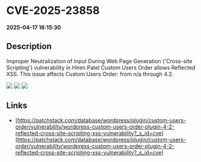# CVE-2025-23858

**2025-04-17 16:15:30**

## Description
Improper Neutralization of Input During Web Page Generation ('Cross-site Scripting') vulnerability in Hiren Patel Custom Users Order allows Reflected XSS. This issue affects Custom Users Order: from n/a through 4.2.

![](https://img.shields.io/static/v1?label=Score&message=7.1&color=red)
![](https://img.shields.io/static/v1?label=Severity&message=HIGH&color=red)
![](https://img.shields.io/static/v1?label=CWE&message=XSS&color=green)

## Links
- [https://patchstack.com/database/wordpress/plugin/custom-users-order/vulnerability/wordpress-custom-users-order-plugin-4-2-reflected-cross-site-scripting-xss-vulnerability?_s_id=cve](https://patchstack.com/database/wordpress/plugin/custom-users-order/vulnerability/wordpress-custom-users-order-plugin-4-2-reflected-cross-site-scripting-xss-vulnerability?_s_id=cve)
